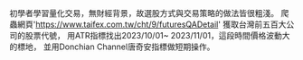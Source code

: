 初學者學習量化交易，無財經背景，故選股方式與交易策略的做法皆很粗淺。
爬蟲網頁'https://www.taifex.com.tw/cht/9/futuresQADetail' 獲取台灣前五百大公司的股票代號，
用ATR指標找出2023/10/01~ 2023/11/01，這段時間價格波動大的標地，
並用Donchian Channel唐奇安指標做短期操作。
